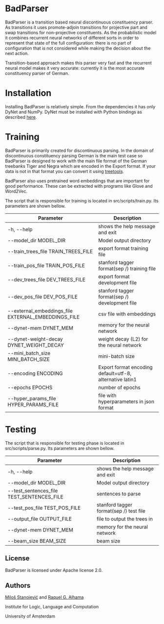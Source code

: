 BadParser
=======================

BadParser is a transition based neural discontinuous constituency parser. As transitions it uses promote-adjoin transitions for projective part and swap transitions for non-projective constituents. As the probabilistic model it combines recurrent neural networks of different sorts in order to represent that state of the full configuration: there is no part of configuration that is not considered while making the decision about the next action.

Transition-based approach makes this parser very fast and the recurrent neural model makes it very accurate: currently it is the most accurate constituency parser of German.

# Installation

Installing BadParser is relatively simple. From the dependencies it has only DyNet and NumPy. DyNet must be installed with Python bindings as described [here](http://dynet.readthedocs.io/en/latest/python.html).

# Training

BadParser is primarily created for discontinuous parsing. In the domain of discontinuous constituency parsing German is the main test case so BadParser is designed to work with the main file format of the German treebanks Tiger and Negra which are encoded in the Export format. If your data is not in that format you can convert it using [treetools](https://github.com/wmaier/treetools).

BadParser also uses pretrained word embeddings that are important for good performance. These can be extracted with programs like Glove and Word2Vec.

The script that is responsible for training is located in src/scripts/train.py. Its parameters are shown bellow.

Parameter                                                | Description
-------------------------------------------------------- | ----------------------------
-h, --help                                               | shows the help message and exit
--model_dir MODEL_DIR                                    | Model output directory
--train_trees_file TRAIN_TREES_FILE                      | export format training file
--train_pos_file TRAIN_POS_FILE                          | stanford tagger format(sep /) training file
--dev_trees_file DEV_TREES_FILE                          | export format development file
--dev_pos_file DEV_POS_FILE                              | stanford tagger format(sep /) development file
--external_embeddings_file EXTERNAL_EMBEDDINGS_FILE      | csv file with embeddings
--dynet-mem DYNET_MEM                                    | memory for the neural network
--dynet-weight-decay DYNET_WEIGHT_DECAY                  | weight decay (L2) for the neural network
--mini_batch_size MINI_BATCH_SIZE                        | mini-batch size
--encoding ENCODING                                      | Export format encoding default=utf-8, alternative latin1
--epochs EPOCHS                                          | number of epochs
--hyper_params_file HYPER_PARAMS_FILE                    | file with hyperparameters in json format


# Testing

The script that is responsible for testing phase is located in src/scripts/parse.py. Its parameters are shown bellow.

Parameter                                                | Description
-------------------------------------------------------- | ----------------------------
-h, --help                                               | shows the help message and exit
--model_dir MODEL_DIR                                    | Model output directory
--test_sentences_file TEST_SENTENCES_FILE                | sentences to parse
--test_pos_file TEST_POS_FILE                            | stanford tagger format(sep /) test file
--output_file OUTPUT_FILE                                | file to output the trees in
--dynet-mem DYNET_MEM                                    | memory for the neural network
--beam_size BEAM_SIZE                                    | beam size

License
-------
BadParser is licensed under Apache license 2.0.

Authors
-------
[Miloš Stanojević](https://staff.fnwi.uva.nl/m.stanojevic) and [Raquel G. Alhama](https://rgalhama.github.io/)

Institute for Logic, Language and Computation

University of Amsterdam

